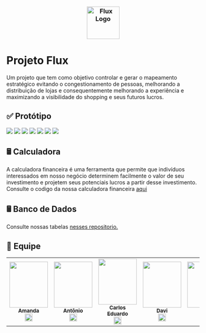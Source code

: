 <h3 align="center">
  <img src="https://i.imgur.com/vSDlZhu.png" alt="Flux Logo" height="85"/>
</h3>

# Projeto Flux
Um projeto que tem como objetivo controlar e gerar o mapeamento estratégico evitando o congestionamento de pessoas, melhorando a distribuição de lojas e consequentemente melhorando a experiência e maximizando a visibilidade do shopping e seus futuros lucros. 

## ✅ Protótipo
<img  src="https://i.imgur.com/e1G4tea.jpg" />
<img  src="https://i.imgur.com/nv6NaKD.png" />
<img  src="https://i.imgur.com/3tkYNaA.jpg" />
<img  src="https://i.imgur.com/cYzyL47.png" />
<img  src="https://i.imgur.com/uXKLu0p.png" />
<img  src="https://i.imgur.com/g3NvYaQ.jpg" />
<img  src="https://i.imgur.com/qeCH6xr.jpg" />

## 🖩 Calculadora
A calculadora financeira é uma ferramenta que permite que indivíduos interessados em nosso negócio determinem facilmente o valor de seu investimento e projetem seus potenciais lucros a partir desse investimento.<br>
Consulte o codigo da nossa calculadora financeira [aqui](https://github.com/Projeto-Flux/Projeto-1Semestre-SPTECH/tree/main/Algoritmo)

## 🖩 Banco de Dados
Consulte nossas tabelas [nesses repositorio.](https://github.com/Projeto-Flux/Projeto-1Semestre-SPTECH/tree/main/Banco%20de%20Dados)

## 👤 Equipe
<table>

<td  align="center"><a  href="https://github.com/amandaribeiro1" ><img src="https://i.imgur.com/lqb9Avx.jpg" border-radius="50%"; height="120px"; width="100px;"/><br/><sub><b>Amanda </b></sub></a><br /><a  href="https://github.com/amandaribeiro1" ><img  src="https://cdn.jsdelivr.net/gh/devicons/devicon/icons/github/github-original.svg"  width="20"/></a>
</td>
<td  align="center"><a  href="https://github.com/AntonioGoncalvesSousa" ><img src="https://i.imgur.com/8M0TW6D.png"  border-radius="50%"; height="120px"; width="100px;"/><br/><sub><b>Antônio </b></sub></a><br /><a  href="https://github.com/AntonioGoncalvesSousa" ><img  src="https://cdn.jsdelivr.net/gh/devicons/devicon/icons/github/github-original.svg"  width="20"/></a>
</td>
<td  align="center"><a  href="https://github.com/CarlozEduardo" ><img src="https://i.imgur.com/jULuYmm.png" border-radius="50%"; height="120px"; width="100px;"/><br/><sub><b>Carlos Eduardo </b></sub></a><br /><a  href="https://github.com/CarlozEduardo" ><img  src="https://cdn.jsdelivr.net/gh/devicons/devicon/icons/github/github-original.svg"  width="20"/></a>
</td>
<td  align="center"><a  href="https://github.com/davifeitosa0" ><img src="https://i.imgur.com/FPnc08k.jpg" border-radius="50%";  height="120px"; width="100px;"/><br/><sub><b>Davi </b></sub></a><br /><a  href="https://github.com/davifeitosa0" ><img  src="https://cdn.jsdelivr.net/gh/devicons/devicon/icons/github/github-original.svg"  width="20"/></a>
</td>
<td  align="center"><a  href="https://github.com/ezpmartins" ><img  src="https://i.imgur.com/7mgnart.png" border-radius="50%";  height="120px"; width="100px;"/><br/><sub><b>Enzo </b></sub></a><br /><a  href="https://github.com/ezpmartins" ><img  src="https://cdn.jsdelivr.net/gh/devicons/devicon/icons/github/github-original.svg"  width="20"/></a>
</td>
<td  align="center"><a  href="https://github.com/Felipe-Baamonde" ><img src="https://i.imgur.com/R8yUX6a.png" border-radius="50%"; height="120px"; width="100px;"/><br/><sub><b>Felipe Baamonde </b></sub></a><br /><a  href="https://github.com/Felipe-Baamonde" ><img  src="https://cdn.jsdelivr.net/gh/devicons/devicon/icons/github/github-original.svg"  width="20"/></a>
</td>


</table>

